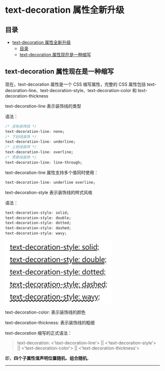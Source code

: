 # text-decoration 属性全新升级

## 目录

- [text-decoration 属性全新升级](#text-decoration-属性全新升级)
  - [目录](#目录)
  - [text-decoration 属性现在是一种缩写](#text-decoration-属性现在是一种缩写)

## text-decoration 属性现在是一种缩写

现在，text-decoration 属性是一个 CSS 缩写属性，完整的 CSS 属性包括 text-decoration-line、text-decoration-style、text-decoration-color 和 text-decoration-thickness
 
text-decoration-line 表示装饰线的类型

语法：

```css
/* 没有装饰线 */
text-decoration-line: none;
/* 下划线装饰 */
text-decoration-line: underline;
/* 上划线装饰 */
text-decoration-line: overline;
/* 贯穿线装饰 */
text-decoration-line: line-through;
```

text-decoration-line 属性支持多个值同时使用：

```css
text-decoration-line: underline overline;
```

text-decoration-style 表示装饰线的样式风格

语法：

```css
text-decoration-style: solid;
text-decoration-style: double;
text-decoration-style: dotted;
text-decoration-style: dashed;
text-decoration-style: wavy;
```

![不同的 text-decoration-style 属性值效果](images/29-不同的%20text-decoration-style%20属性值效果.png)

text-decoration-color: 表示装饰线的颜色

text-decoration-thickness: 表示装饰线的粗细

text-decoration 缩写的正式语法：

> text-decoration: <'text-decoration-line'> || <'text-decoration-style'> ||  <'text-decoration-color'> || <'text-decoration-thickness'>

即，**四个子属性值声明位置随机、组合随机**。

---
